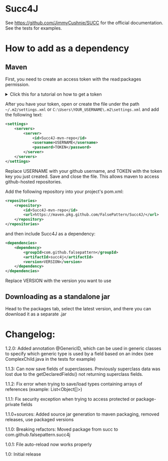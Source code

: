# Succ4J
See https://github.com/JimmyCushnie/SUCC for the official documentation. See the tests for examples.

# How to add as a dependency
## Maven
First, you need to create an access token with the read:packages permission.
<details><summary>Click this for a tutorial on how to get a token</summary>
<p>
Click on your profile -> Settings -> Developer settings -> Personal access tokens
-> Generate new token.
</p>
<p>
Under Note enter the name for your token (can be anything),
then you need to tick the read:packages entry, so that you can download github packages.
</p>
<p>
After that, click on Generate token, then copy the token code that the site generates,
and save it somewhere, because it won't be shown again.
</p>
</details>

After you have your token, open or create the file under the path `~/.m2/settings.xml` or `C:\Users\YOUR_USERNAME\.m2\settings.xml`
and add the following text:
```xml
<settings>
	<servers>
		<server>
			<id>Succ4J-mvn-repo</id>
			<username>USERNAME</username>
			<password>TOKEN</password>
		</server>
	</servers>
</settings>
```
Replace USERNAME with your github username, and TOKEN with the token key you just created. Save and close the file.
This allows maven to access github-hosted repositories.

Add the following repository into your project's pom.xml:
```xml
<repositories>
    <repository>
        <id>Succ4J-mvn-repo</id>
        <url>https://maven.pkg.github.com/FalsePattern/Succ4J/</url>
    </repository>
</repositories>
```
and then include Succ4J as a dependency:
```xml
<dependencies>
    <dependency>
        <groupId>com.github.falsepattern</groupId>
        <artifactId>succ4j</artifactId>
        <version>VERSION</version>
    </dependency>
</dependencies>
```
Replace VERSION with the version you want to use

## Downloading as a standalone jar
Head to the packages tab, select the latest version, and there you can download it as a separate .jar

# Changelog:
1.2.0: Added annotation @GenericID, which can be used in generic classes to specify which generic type is used by a field based on an index (see ComplexChild.java in the tests for example)

1.1.3: Can now save fields of superclasses. Previously superclass data was lost due to the getDeclaredFields() not returning superclass fields.

1.1.2: Fix error when trying to save/load types containing arrays of references (example: List<Object[]>)

1.1.1: Fix security exception when trying to access protected or package-private fields

1.1.0+sources: Added source jar generation to maven packaging, removed releases, use packaged versions

1.1.0: Breaking refactors: Moved package from succ to com.github.falsepattern.succ4j

1.0.1: File auto-reload now works properly 

1.0: Initial release
